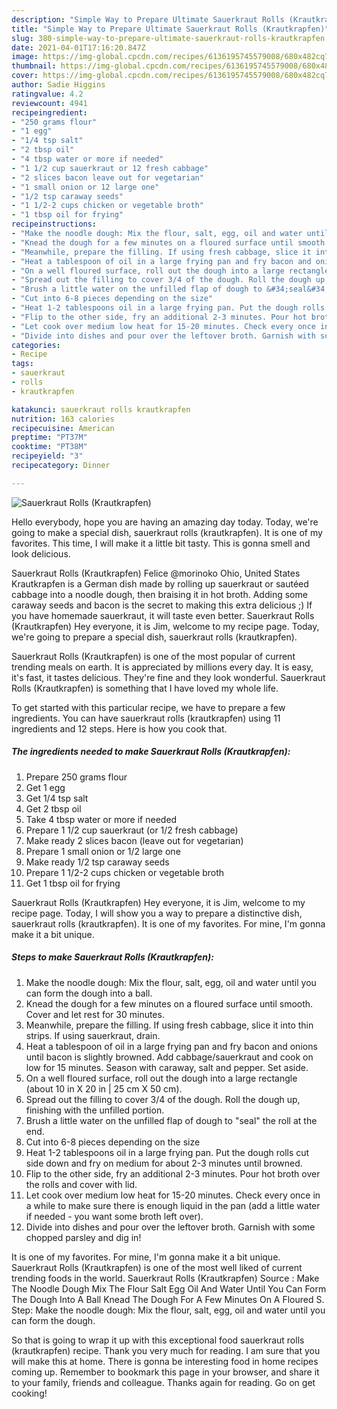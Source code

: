 ```yaml
---
description: "Simple Way to Prepare Ultimate Sauerkraut Rolls (Krautkrapfen)"
title: "Simple Way to Prepare Ultimate Sauerkraut Rolls (Krautkrapfen)"
slug: 380-simple-way-to-prepare-ultimate-sauerkraut-rolls-krautkrapfen
date: 2021-04-01T17:16:20.847Z
image: https://img-global.cpcdn.com/recipes/6136195745579008/680x482cq70/sauerkraut-rolls-krautkrapfen-recipe-main-photo.jpg
thumbnail: https://img-global.cpcdn.com/recipes/6136195745579008/680x482cq70/sauerkraut-rolls-krautkrapfen-recipe-main-photo.jpg
cover: https://img-global.cpcdn.com/recipes/6136195745579008/680x482cq70/sauerkraut-rolls-krautkrapfen-recipe-main-photo.jpg
author: Sadie Higgins
ratingvalue: 4.2
reviewcount: 4941
recipeingredient:
- "250 grams flour"
- "1 egg"
- "1/4 tsp salt"
- "2 tbsp oil"
- "4 tbsp water or more if needed"
- "1 1/2 cup sauerkraut or 12 fresh cabbage"
- "2 slices bacon leave out for vegetarian"
- "1 small onion or 12 large one"
- "1/2 tsp caraway seeds"
- "1 1/2-2 cups chicken or vegetable broth"
- "1 tbsp oil for frying"
recipeinstructions:
- "Make the noodle dough: Mix the flour, salt, egg, oil and water until you can form the dough into a ball."
- "Knead the dough for a few minutes on a floured surface until smooth. Cover and let rest for 30 minutes."
- "Meanwhile, prepare the filling. If using fresh cabbage, slice it into thin strips. If using sauerkraut, drain."
- "Heat a tablespoon of oil in a large frying pan and fry bacon and onions until bacon is slightly browned. Add cabbage/sauerkraut and cook on low for 15 minutes. Season with caraway, salt and pepper. Set aside."
- "On a well floured surface, roll out the dough into a large rectangle (about 10 in X 20 in | 25 cm X 50 cm)."
- "Spread out the filling to cover 3/4 of the dough. Roll the dough up, finishing with the unfilled portion."
- "Brush a little water on the unfilled flap of dough to &#34;seal&#34; the roll at the end."
- "Cut into 6-8 pieces depending on the size"
- "Heat 1-2 tablespoons oil in a large frying pan. Put the dough rolls cut side down and fry on medium for about 2-3 minutes until browned."
- "Flip to the other side, fry an additional 2-3 minutes. Pour hot broth over the rolls and cover with lid."
- "Let cook over medium low heat for 15-20 minutes. Check every once in a while to make sure there is enough liquid in the pan (add a little water if needed - you want some broth left over)."
- "Divide into dishes and pour over the leftover broth. Garnish with some chopped parsley and dig in!"
categories:
- Recipe
tags:
- sauerkraut
- rolls
- krautkrapfen

katakunci: sauerkraut rolls krautkrapfen 
nutrition: 163 calories
recipecuisine: American
preptime: "PT37M"
cooktime: "PT38M"
recipeyield: "3"
recipecategory: Dinner

---
```



![Sauerkraut Rolls (Krautkrapfen)](https://img-global.cpcdn.com/recipes/6136195745579008/680x482cq70/sauerkraut-rolls-krautkrapfen-recipe-main-photo.jpg)

Hello everybody, hope you are having an amazing day today. Today, we're going to make a special dish, sauerkraut rolls (krautkrapfen). It is one of my favorites. This time, I will make it a little bit tasty. This is gonna smell and look delicious.

Sauerkraut Rolls (Krautkrapfen) Felice @morinoko Ohio, United States Krautkrapfen is a German dish made by rolling up sauerkraut or sautéed cabbage into a noodle dough, then braising it in hot broth. Adding some caraway seeds and bacon is the secret to making this extra delicious ;) If you have homemade sauerkraut, it will taste even better. Sauerkraut Rolls (Krautkrapfen) Hey everyone, it is Jim, welcome to my recipe page. Today, we&#39;re going to prepare a special dish, sauerkraut rolls (krautkrapfen).

Sauerkraut Rolls (Krautkrapfen) is one of the most popular of current trending meals on earth. It is appreciated by millions every day. It is easy, it's fast, it tastes delicious. They're fine and they look wonderful. Sauerkraut Rolls (Krautkrapfen) is something that I have loved my whole life.


To get started with this particular recipe, we have to prepare a few ingredients. You can have sauerkraut rolls (krautkrapfen) using 11 ingredients and 12 steps. Here is how you cook that.

<!--inarticleads1-->

##### The ingredients needed to make Sauerkraut Rolls (Krautkrapfen):

1. Prepare 250 grams flour
1. Get 1 egg
1. Get 1/4 tsp salt
1. Get 2 tbsp oil
1. Take 4 tbsp water or more if needed
1. Prepare 1 1/2 cup sauerkraut (or 1/2 fresh cabbage)
1. Make ready 2 slices bacon (leave out for vegetarian)
1. Prepare 1 small onion or 1/2 large one
1. Make ready 1/2 tsp caraway seeds
1. Prepare 1 1/2-2 cups chicken or vegetable broth
1. Get 1 tbsp oil for frying


Sauerkraut Rolls (Krautkrapfen) Hey everyone, it is Jim, welcome to my recipe page. Today, I will show you a way to prepare a distinctive dish, sauerkraut rolls (krautkrapfen). It is one of my favorites. For mine, I&#39;m gonna make it a bit unique. 

<!--inarticleads2-->

##### Steps to make Sauerkraut Rolls (Krautkrapfen):

1. Make the noodle dough: Mix the flour, salt, egg, oil and water until you can form the dough into a ball.
1. Knead the dough for a few minutes on a floured surface until smooth. Cover and let rest for 30 minutes.
1. Meanwhile, prepare the filling. If using fresh cabbage, slice it into thin strips. If using sauerkraut, drain.
1. Heat a tablespoon of oil in a large frying pan and fry bacon and onions until bacon is slightly browned. Add cabbage/sauerkraut and cook on low for 15 minutes. Season with caraway, salt and pepper. Set aside.
1. On a well floured surface, roll out the dough into a large rectangle (about 10 in X 20 in | 25 cm X 50 cm).
1. Spread out the filling to cover 3/4 of the dough. Roll the dough up, finishing with the unfilled portion.
1. Brush a little water on the unfilled flap of dough to &#34;seal&#34; the roll at the end.
1. Cut into 6-8 pieces depending on the size
1. Heat 1-2 tablespoons oil in a large frying pan. Put the dough rolls cut side down and fry on medium for about 2-3 minutes until browned.
1. Flip to the other side, fry an additional 2-3 minutes. Pour hot broth over the rolls and cover with lid.
1. Let cook over medium low heat for 15-20 minutes. Check every once in a while to make sure there is enough liquid in the pan (add a little water if needed - you want some broth left over).
1. Divide into dishes and pour over the leftover broth. Garnish with some chopped parsley and dig in!


It is one of my favorites. For mine, I&#39;m gonna make it a bit unique. Sauerkraut Rolls (Krautkrapfen) is one of the most well liked of current trending foods in the world. Sauerkraut Rolls (Krautkrapfen) Source : Make The Noodle Dough Mix The Flour Salt Egg Oil And Water Until You Can Form The Dough Into A Ball Knead The Dough For A Few Minutes On A Floured S. Step: Make the noodle dough: Mix the flour, salt, egg, oil and water until you can form the dough. 

So that is going to wrap it up with this exceptional food sauerkraut rolls (krautkrapfen) recipe. Thank you very much for reading. I am sure that you will make this at home. There is gonna be interesting food in home recipes coming up. Remember to bookmark this page in your browser, and share it to your family, friends and colleague. Thanks again for reading. Go on get cooking!
